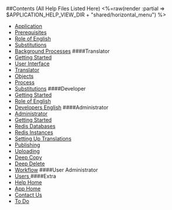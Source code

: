 ##Contents (All Help Files Listed Here)
<%=raw(render :partial => $APPLICATION_HELP_VIEW_DIR + "shared/horizontal_menu") %>
- [Application](<%=application_help_path%>)
- [Prerequisites](<%=prerequisites_path%>)
- [Role of English](<%=role_of_english_help_path%>)
- [Substitutions](<%=translation_interpolations_help_path%>)
- [Background Processes](<%=background_processes_path%>)
####Translator
- [Getting Started](<%=getting_started_path%>)
- [User Interface](<%=translator_ui_path%>)
- [Translator](<%=translator_help_path%>)
- [Objects](<%=translator_objects_help_path%>)
- [Process](<%=translation_process_help_path%>)
- [Substitutions](<%=translation_interpolations_help_path%>) 
####Developer
- [Getting Started](<%=developer_help_path%>)
- [Role of English](<%=role_of_english_help_path%>)
- [Developers English](<%developers_english_path%>)
####Administrator
- [Administrator](<%=administrator_help_path%>)
- [Getting Started](<%=admin_getting_started_path%>)
- [Redis Databases](<%=redis_databases_help_path%>) 
- [Redis Instances](<%=redis_instances_help_path%>) 
- [Setting Up Translations](<%=admin_applications_versions_languages_path%>)
- [Publishing](<%=publishing_path%>)
- [Uploading](<%=uploading_path%>)
- [Deep Copy](<%=help_deepcopy_path%>)
- [Deep Delete](<%=help_deepdelete_path%>)
- [Workflow](<%=admin_workflow_path%>)
####User Administrator
- [Users ](<%=user_admin_path%>)
####Extra
- [Help Home](<%=application_help_path%>)
- [App Home](<%=whiteboards_path%>)
- [Contact Us](<%=contacts_path%>)
- [To Do](<%=todo_path%>)
 
